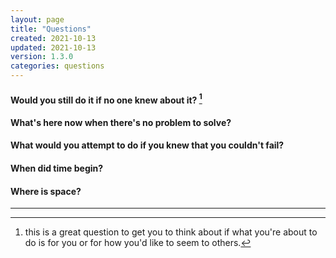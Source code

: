 ```yaml
---
layout: page
title: "Questions"
created: 2021-10-13
updated: 2021-10-13
version: 1.3.0
categories: questions
---
```


#### Would you still do it if no one knew about it? [^1]

#### What's here now when there's no problem to solve?

#### What would you attempt to do if you knew that you couldn't fail?

#### When did time begin?

#### Where is space?

---

[^1]: this is a great question to get you to think about if what you're about to do is for you or for how you'd like to seem to others.
